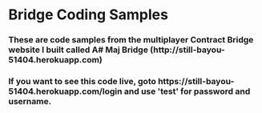 # Bridge Coding Samples
<h3>These are code samples from the multiplayer Contract Bridge website I built called A# Maj Bridge (http://still-bayou-51404.herokuapp.com)<h3>
<h3>If you want to see this code live, goto https://still-bayou-51404.herokuapp.com/login and use 'test' for password and username.<h3>



